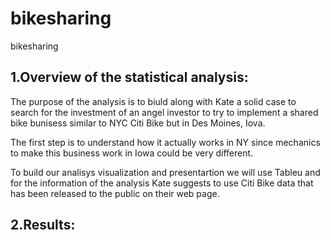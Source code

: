 # bikesharing
bikesharing

## 1.Overview of the statistical analysis:

The purpose of the analysis is to biuld along with Kate a solid case to search for the investment of an angel investor to try to implement a shared bike bunisess similar to NYC Citi Bike but in Des Moines, Iova.

The first step is to understand how it actually works in NY since mechanics to make this business work in Iowa could be very different. 

To build our analisys visualization and presentartion we will use Tableu and for the information of the analysis Kate suggests to use Citi Bike data that has been released to the public on their web page. 

## 2.Results:

